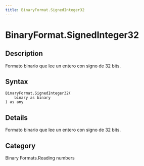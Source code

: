 ```yaml
---
title: BinaryFormat.SignedInteger32
---
```


# BinaryFormat.SignedInteger32


## Description

Formato binario que lee un entero con signo de 32 bits.


## Syntax

```powerquery
BinaryFormat.SignedInteger32(
    binary as binary
) as any
```


## Details

Formato binario que lee un entero con signo de 32 bits.



## Category
Binary Formats.Reading numbers
